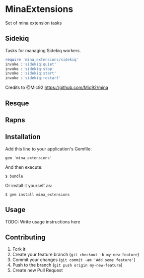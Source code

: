 # MinaExtensions

Set of mina extension tasks

## Sidekiq
Tasks for managing Sidekiq workers.

```ruby
require 'mina_extensions/sidekiq'
invoke :'sidekiq:quiet'
invoke :'sidekiq:stop'
invoke :'sidekiq:start'
invoke :'sidekiq:restart'
```

Credits to @Mic92 https://github.com/Mic92/mina
## Resque
## Rapns

## Installation

Add this line to your application's Gemfile:

    gem 'mina_extensions'

And then execute:

    $ bundle

Or install it yourself as:

    $ gem install mina_extensions

## Usage

TODO: Write usage instructions here

## Contributing

1. Fork it
2. Create your feature branch (`git checkout -b my-new-feature`)
3. Commit your changes (`git commit -am 'Add some feature'`)
4. Push to the branch (`git push origin my-new-feature`)
5. Create new Pull Request
